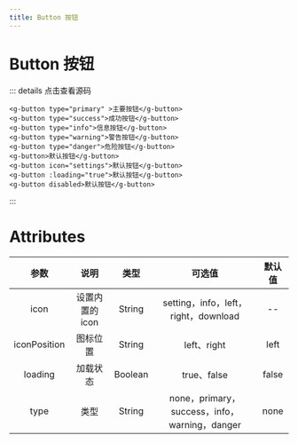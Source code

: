 ```yaml
---
title: Button 按钮
---
```

# Button 按钮

<ClientOnly><button-demos></button-demos></ClientOnly>

::: details 点击查看源码
```vue
<g-button type="primary" >主要按钮</g-button>
<g-button type="success">成功按钮</g-button>
<g-button type="info">信息按钮</g-button>
<g-button type="warning">警告按钮</g-button>
<g-button type="danger">危险按钮</g-button>
<g-button>默认按钮</g-button>
<g-button icon="settings">默认按钮</g-button>
<g-button :loading="true">默认按钮</g-button>
<g-button disabled>默认按钮</g-button>
```
:::

# Attributes
|参数| 说明 |  类型  | 可选值 | 默认值 |
| :-------------: |:-------------:| :-----:|:-----:|:-----:|
| icon | 设置内置的icon |    String | setting，info，left，right，download| -- 
|iconPosition|图标位置|String|left、right|left
| loading      | 加载状态      |  Boolean |true、false| false
| type      | 类型      |  String |none，primary，success，info，warning，danger| none
